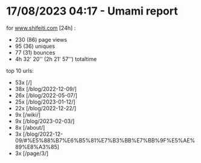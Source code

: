 # 17/08/2023 04:17 - Umami report
for www.shifeiti.com [24h] :

 - 230 (86) page views
 - 95 (36) uniques
 - 77 (31) bounces
 - 4h 32' 20'' (2h 21' 57'') totaltime


top 10 urls:
 - 53x [/]
 - 38x [/blog/2022-12-09/]
 - 26x [/blog/2022-05-07/]
 - 25x [/blog/2023-01-12/]
 - 22x [/blog/2022-12-22/]
 - 9x [/wiki/]
 - 9x [/blog/2023-02-03/]
 - 8x [/about/]
 - 3x [/blog/2022-12-09/#%E5%88%B7%E6%B5%81%E7%B3%BB%E7%BB%9F%E5%AE%89%E8%A3%85]
 - 3x [/page/3/]


